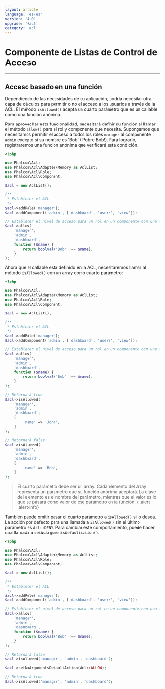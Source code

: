 ```yaml
---
layout: article
language: 'es-es'
version: '4.0'
upgrade: '#acl'
category: 'acl'
---
```

# Componente de Listas de Control de Acceso

* * *

## Acceso basado en una función

Dependiendo de las necesidades de su aplicación, podría necesitar otra capa de cálculos para permitir o no el acceso a los usuarios a través de la ACL. El método `isAllowed()` acepta un cuarto parámetro que es un callable como una función anónima.

Para aprovechar esta funcionalidad, necesitará definir su función al llamar el método `allow()` para el rol y componente que necesita. Supongamos que necesitamos permitir el acceso a todos los roles `manager` al componente `admin` excepto si su nombre es 'Bob' (¡Pobre Bob!). Para lograrlo, registraremos una función anónima que verificará esta condición.

```php
<?php

use Phalcon\Acl;
use Phalcon\Acl\Adapter\Memory as AclList;
use Phalcon\Acl\Role;
use Phalcon\Acl\Component;

$acl = new AclList();

/**
 * Establecer el ACL
 */
$acl->addRole('manager');                   
$acl->addComponent('admin', ['dashboard', 'users', 'view']);

// Establecer el nivel de acceso para un rol en un componente con una función personalizada
$acl->allow(
    'manager',
    'admin',
    'dashboard',
    function ($name) {
        return boolval('Bob' !== $name);
    }
);
```

Ahora que el callable esta definido en la ACL, necesitaremos llamar al método `isAllowed()` con un array como cuarto parámetro:

```php
<?php

use Phalcon\Acl;
use Phalcon\Acl\Adapter\Memory as AclList;
use Phalcon\Acl\Role;
use Phalcon\Acl\Component;

$acl = new AclList();

/**
 * Establecer el ACL
 */
$acl->addRole('manager');                   
$acl->addComponent('admin', ['dashboard', 'users', 'view']);

// Establecer el nivel de acceso para un rol en un componente con una función personalizada
$acl->allow(
    'manager',
    'admin',
    'dashboard',
    function ($name) {
        return boolval('Bob' !== $name);
    }
);

// Retornará true
$acl->isAllowed(
    'manager',
    'admin',
    'dashboard',
    [
        'name' => 'John',
    ]
);

// Retornará false
$acl->isAllowed(
    'manager',
    'admin',
    'dashboard',
    [
        'name' => 'Bob',
    ]
);
```

> El cuarto parámetro debe ser un array. Cada elemento del array representa un parámetro que su función anónima aceptará. La clave del elemento es el nombre del parámetro, mientras que el valor es lo que se pasará como valor de ese parámetro en la función.
{:.alert .alert-info}

También puede omitir pasar el cuarto parámetro a `isAllowed()` si lo desea. La acción por defecto para una llamada a `isAllowed()` sin el último parámetro es `Acl::DENY`. Para cambiar este comportamiento, puede hacer una llamada a `setNoArgumentsDefaultAction()`:

```php
<?php

use Phalcon\Acl;
use Phalcon\Acl\Adapter\Memory as AclList;
use Phalcon\Acl\Role;
use Phalcon\Acl\Component;

$acl = new AclList();

/**
 * Establecer el ACL
 */
$acl->addRole('manager');                   
$acl->addComponent('admin', ['dashboard', 'users', 'view']);

// Establecer el nivel de acceso para un rol en un componente con una función personalizada
$acl->allow(
    'manager',
    'admin',
    'dashboard',
    function ($name) {
        return boolval('Bob' !== $name);
    }
);

// Retornará false
$acl->isAllowed('manager', 'admin', 'dashboard');

$acl->setNoArgumentsDefaultAction(Acl::ALLOW);

// Retornará true
$acl->isAllowed('manager', 'admin', 'dashboard');
```